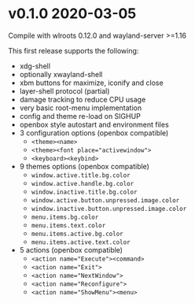 # v0.1.0 2020-03-05

Compile with wlroots 0.12.0 and wayland-server >=1.16

This first release supports the following:
- xdg-shell
- optionally xwayland-shell
- xbm buttons for maximize, iconify and close
- layer-shell protocol (partial)
- damage tracking to reduce CPU usage
- very basic root-menu implementation
- config and theme re-load on SIGHUP
- openbox style autostart and environment files
- 3 configuration options (openbox compatible)
  - `<theme><name>`
  - `<theme><font place="activewindow">`
  - `<keyboard><keybind>`
- 9 themes options (openbox compatible)
  - `window.active.title.bg.color`
  - `window.active.handle.bg.color`
  - `window.inactive.title.bg.color`
  - `window.active.button.unpressed.image.color`
  - `window.inactive.button.unpressed.image.color`
  - `menu.items.bg.color`
  - `menu.items.text.color`
  - `menu.items.active.bg.color`
  - `menu.items.active.text.color`
- 5 actions (openbox compatible)
  - `<action name="Execute"><command>`
  - `<action name="Exit">`
  - `<action name="NextWindow">`
  - `<action name="Reconfigure">`
  - `<action name="ShowMenu"><menu>`

